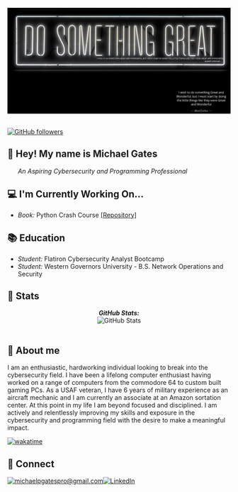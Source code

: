 ![Banner Image](./banner.jpg)
<!-- <h2 align='center'>Michael Gates @ michaelpgates</h2>
<p align='center'><b>Cybersecurity & Programming Student</b></p> -->

<h2></h2>

[![GitHub followers](https://img.shields.io/github/followers/michaelpgates.svg?style=social&label=Follow)](https://github.com/michaelpgates?tab=followers)

<h2>👋 Hey! My name is Michael Gates</h2>
&nbsp;&nbsp;&nbsp;&nbsp;&nbsp;&nbsp;<i>An Aspiring Cybersecurity and Programming Professional</i>

💻 I'm Currently Working On...
----------------------------
- <i>Book:</i> Python Crash Course [[Repository]](https://github.com/michaelpgates/Python-Crash-Course)

📚 Education
----------------------------
- <i>Student:</i> Flatiron Cybersecurity Analyst Bootcamp
- <i>Student:</i> Western Governors University - B.S. Network Operations and Security

<h2>👀 Stats</h2>

<div>
  
  <p align="center">
  <b><em>GitHub Stats:</em></b> <br/>
    <img src="https://github-readme-streak-stats.herokuapp.com/?user=michaelpgates" alt="GitHub Stats" /> <br/><br/>
  <!--- <b><em>Programming activity (Last 7 days):</em></b> <br/>
    <img src="https://github-readme-stats.vercel.app/api/wakatime?username=michaelpgates" alt="WakaTime" /> --->
  </p>
</div>

<h2>📖 About me</h2>

I am an enthusiastic, hardworking individual looking to break into the cybersecurity field. I have been a lifelong computer enthusiast having worked on a range of computers from the commodore 64 to custom built gaming PCs. As a USAF veteran, I have 6 years of military experience as an aircraft mechanic and I am currently an associate at an Amazon sortation center. At this point in my life I am beyond focused and disciplined. I am actively and relentlessly improving my skills and exposure in the cybersecurity and programming field with the desire to make a meaningful impact.
<!--START_SECTION:waka-->
[![wakatime](https://wakatime.com/badge/user/b7d796ee-04be-42c5-a737-e512e5f28b51.svg)](https://wakatime.com/@b7d796ee-04be-42c5-a737-e512e5f28b51)
<!--END_SECTION:waka-->

<h2>🔗 Connect</h2>

<a href="mailto:michaelpgatespro@gmail.com">![michaelpgatespro@gmail.com](https://img.shields.io/badge/Gmail-D14836?style=for-the-badge&logo=gmail&logoColor=white)</a><a href="https://www.linkedin.com/in/michaelpgatesit/">![LinkedIn](https://img.shields.io/badge/LinkedIn-0077B5?style=for-the-badge&logo=linkedin&logoColor=white)</a>
